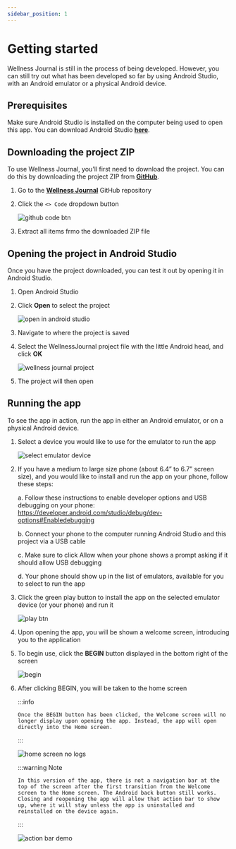 ```yaml
---
sidebar_position: 1
---
```


# Getting started
 Wellness Journal is still in the process of being developed. However, you can still try out what has been developed so far by using Android Studio, with an Android emulator or a physical Android device.

## Prerequisites
Make sure Android Studio is installed on the computer being used to open this app. You can download Android Studio **[here](https://developer.android.com/studio)**.

## Downloading the project ZIP
To use Wellness Journal, you'll first need to download the project. You can do this by downloading the project ZIP from **[GitHub](https://github.com/)**.

1. Go to the  **[Wellness Journal](https://github.com/aklambert/Wellness-Journal)** GitHub repository

2. Click the `<> Code` dropdown button

    ![github code btn](/img/github-code-btn.png)

3. Extract all items frmo the downloaded ZIP file

## Opening the project in Android Studio
Once you have the project downloaded, you can test it out by opening it in Android Studio.

1. Open Android Studio

2. Click **Open** to select the project

    ![open in android studio](/img/open-in-android-studio.png)

3. Navigate to where the project is saved

4. Select the WellnessJournal project file with the little Android head, and click **OK**

    ![wellness journal project](/img/wellnessjournal-project.png)

5. The project will then open

## Running the app
To see the app in action, run the app in either an Android emulator, or on a physical Android device.

1. Select a device you would like to use for the emulator to run the app

    ![select emulator device](/img/select-emulator-device.png)

2. If you have a medium to large size phone (about 6.4” to 6.7” screen size), and you would like to install and run the app on your phone, follow these steps:

    a. Follow these instructions to enable developer options and USB debugging on your phone: https://developer.android.com/studio/debug/dev-options#Enabledebugging

    b. Connect your phone to the computer running Android Studio and this project via a USB cable

    c. Make sure to click Allow when your phone shows a prompt asking if it should allow USB debugging 

    d. Your phone should show up in the list of emulators, available for you to select to run the app

3. Click the green play button to install the app on the selected emulator device (or your phone) and run it

    ![play btn](/img/play-btn.png)

4. Upon opening the app, you will be shown a welcome screen, introducing you to the application

5. To begin use, click the **BEGIN** button displayed in the bottom right of the screen

    ![begin](/img/begin.png)

6. After clicking BEGIN, you will be taken to the home screen

    :::info

       Once the BEGIN button has been clicked, the Welcome screen will no longer display upon opening the app. Instead, the app will open directly into the Home screen. 

    :::

    ![home screen no logs](/img/home-screen-no-logs.png)

    :::warning Note

       In this version of the app, there is not a navigation bar at the top of the screen after the first transition from the Welcome screen to the Home screen. The Android back button still works. Closing and reopening the app will allow that action bar to show up, where it will stay unless the app is uninstalled and reinstalled on the device again.

    :::

    ![action bar demo](/img/actionbar-demo.png)